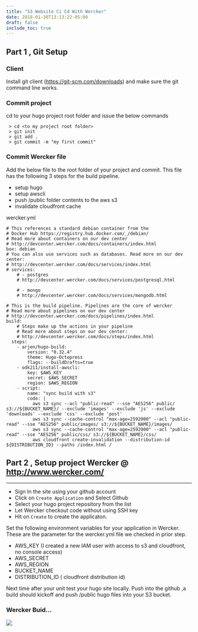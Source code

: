 ```yaml
---
title: "S3 Website Ci Cd With Wercker"
date: 2018-01-30T13:13:22-05:00
draft: false
include_toc: true
---
```

<!--more-->


## Part 1 , Git Setup  

### Client
Install git client (https://git-scm.com/downloads) and make sure the git command line works.

### Commit project
cd to your hugo project root folder and issue the below commands
```
 > cd <to my project root folder>
 > git init
 > git add .
 > git commit -m "my first commit"

``` 
### Commit Wercker file
Add the below file to the root folder of your project and commit. This file has the following 3 steps for the build pipeline.

* setup hugo
* setup awscli
* push /public folder contents to the aws s3
* invalidate cloudfront cache


wercker.yml
```
# This references a standard debian container from the
# Docker Hub https://registry.hub.docker.com/_/debian/
# Read more about containers on our dev center
# http://devcenter.wercker.com/docs/containers/index.html
box: debian
# You can also use services such as databases. Read more on our dev center:
# http://devcenter.wercker.com/docs/services/index.html
# services:
    # - postgres
    # http://devcenter.wercker.com/docs/services/postgresql.html

    # - mongo
    # http://devcenter.wercker.com/docs/services/mongodb.html

# This is the build pipeline. Pipelines are the core of wercker
# Read more about pipelines on our dev center
# http://devcenter.wercker.com/docs/pipelines/index.html
build:
    # Steps make up the actions in your pipeline
    # Read more about steps on our dev center:
    # http://devcenter.wercker.com/docs/steps/index.html
  steps:
    - arjen/hugo-build:
        version: "0.32.4"
        theme: Hugo-Octopress
        flags: --buildDrafts=true
    - odk211/install-awscli:
        key: $AWS_KEY
        secret: $AWS_SECRET
        region: $AWS_REGION
    - script:
        name: "sync build with s3"
        code: |
          aws s3 sync --acl "public-read" --sse "AES256" public/ s3://${BUCKET_NAME}/ --exclude 'images' --exclude 'js' --exclude 'downloads' --exclude 'css' --exclude 'post'
          aws s3 sync --cache-control "max-age=2592000" --acl "public-read" --sse "AES256" public/images/ s3://${BUCKET_NAME}/images/
          aws s3 sync --cache-control "max-age=2592000" --acl "public-read" --sse "AES256" public/css/ s3://${BUCKET_NAME}/css/
          aws cloudfront create-invalidation --distribution-id ${DISTRIBUTION_ID} --paths /index.html /
```

## Part 2 , Setup project Wercker @ http://www.wercker.com/
________________________________________

* Sign In the site using your github account
* Click on `Create Application` and Select Github
* Select your hugo project repository from the list
* Let Wercker checkout code without using SSH key
* Hit on `Create` to create the applicaton.

Set the following environment variables for your application in Wercker. These are the parameter for the wercker.yml file we checked in prior step.

* AWS_KEY  (I created a new IAM user with access to s3 and cloudfront, no console access)
* AWS_SECRET
* AWS_REGION
* BUCKET_NAME
* DISTRIBUTION_ID ( cloudfront distribution id)

Next time after your unit test your hugo site locally. Push into the github ,a build should kickoff  and push /public hugo files into your S3 bucket.

### Wercker Buid...

![](/supporting_files/2018-01-30-s3-website-ci-cd-with-wercker/wercker_build.png)